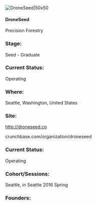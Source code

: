 

![DroneSeed|50x50](https://apimg.techstars.com/connect/images/image_files/56abeec6a93e9fc022000033/original/DroneSeed.jpg)

#### DroneSeed
Precision Forestry

### Stage: 
Seed - Graduate 

### Current Status: 
Operating

### Where:
Seattle, Washington, United States

### Site:
http://droneseed.co



crunchbase.com/organization/droneseed

### Current Status: 
Operating

### Cohort/Sessions: 
Seattle, in Seattle 2016 Spring

### Founders: 


